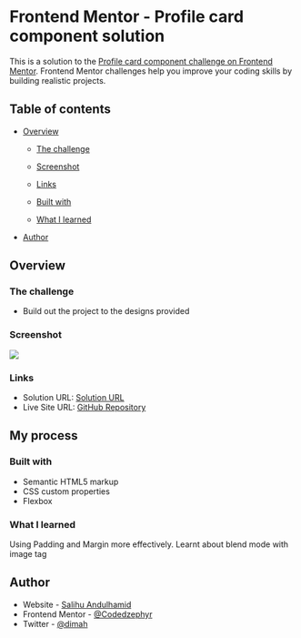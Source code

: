 # Frontend Mentor - Profile card component solution

This is a solution to the [Profile card component challenge on Frontend Mentor](https://www.frontendmentor.io/challenges/profile-card-component-cfArpWshJ). Frontend Mentor challenges help you improve your coding skills by building realistic projects.

## Table of contents

- [Overview](#overview)

  - [The challenge](#the-challenge)
  - [Screenshot](#screenshot)
  - [Links](#links)

  - [Built with](#built-with)
  - [What I learned](#what-i-learned)

- [Author](#author)

## Overview

### The challenge

- Build out the project to the designs provided

### Screenshot

![]('./screenshot.jpg')

### Links

- Solution URL: [Solution URL](https://amazing-ritchie-b68fed.netlify.app/)
- Live Site URL: [GitHub Repository](https://github.com/Codedzephyr/Stats-preview-card)

## My process

### Built with

- Semantic HTML5 markup
- CSS custom properties
- Flexbox

### What I learned

Using Padding and Margin more effectively. Learnt about blend mode with image tag

## Author

- Website - [Salihu Andulhamid](https://infallible-pike-a0b433.netlify.app/)
- Frontend Mentor - [@Codedzephyr](https://www.frontendmentor.io/profile/Codedzephyr)
- Twitter - [@dimah](https://www.twitter.com/dimah)
